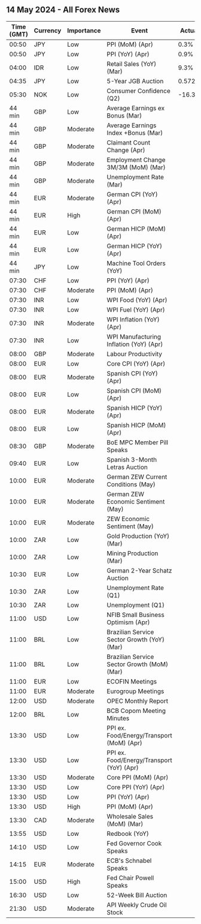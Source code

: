 ## 14 May 2024 - All Forex News

| Time (GMT) | Currency | Importance | Event | Actual | Forecast | Previous |
|------|----------|------------|-------|--------|----------|----------|
| 00:50 | JPY | Low | PPI (MoM) (Apr) | 0.3% |  | 0.2% |
| 00:50 | JPY | Low | PPI (YoY) (Apr) | 0.9% | 0.9% | 0.9% |
| 04:00 | IDR | Low | Retail Sales (YoY) (Mar) | 9.3% |  | 6.4% |
| 04:35 | JPY | Low | 5-Year JGB Auction | 0.572% |  | 0.404% |
| 05:30 | NOK | Low | Consumer Confidence (Q2) | -16.30 |  | -24.20 |
| 44 min | GBP | Low | Average Earnings ex Bonus (Mar) |  |  | 6.0% |
| 44 min | GBP | Moderate | Average Earnings Index +Bonus (Mar) |  | 5.3% | 5.6% |
| 44 min | GBP | Moderate | Claimant Count Change (Apr) |  | 13.9K | 10.9K |
| 44 min | GBP | Moderate | Employment Change 3M/3M (MoM) (Mar) |  | -215K | -156K |
| 44 min | GBP | Moderate | Unemployment Rate (Mar) |  | 4.3% | 4.2% |
| 44 min | EUR | Moderate | German CPI (YoY) (Apr) |  | 2.2% | 2.2% |
| 44 min | EUR | High | German CPI (MoM) (Apr) |  | 0.5% | 0.4% |
| 44 min | EUR | Low | German HICP (MoM) (Apr) |  | 0.6% | 0.6% |
| 44 min | EUR | Low | German HICP (YoY) (Apr) |  | 2.4% | 2.3% |
| 44 min | JPY | Low | Machine Tool Orders (YoY) |  |  | -8.5% |
| 07:30 | CHF | Low | PPI (YoY) (Apr) |  |  | -2.1% |
| 07:30 | CHF | Moderate | PPI (MoM) (Apr) |  | 0.2% | 0.1% |
| 07:30 | INR | Low | WPI Food (YoY) (Apr) |  |  | 6.88% |
| 07:30 | INR | Low | WPI Fuel (YoY) (Apr) |  |  | -0.77% |
| 07:30 | INR | Moderate | WPI Inflation (YoY) (Apr) |  | 1.00% | 0.53% |
| 07:30 | INR | Low | WPI Manufacturing Inflation (YoY) (Apr) |  |  | -0.85% |
| 08:00 | GBP | Moderate | Labour Productivity |  | -1.0% | 0.7% |
| 08:00 | EUR | Low | Core CPI (YoY) (Apr) |  | 2.9% | 3.3% |
| 08:00 | EUR | Moderate | Spanish CPI (YoY) (Apr) |  | 3.3% | 3.2% |
| 08:00 | EUR | Low | Spanish CPI (MoM) (Apr) |  | 0.7% | 0.8% |
| 08:00 | EUR | Moderate | Spanish HICP (YoY) (Apr) |  | 3.4% | 3.3% |
| 08:00 | EUR | Low | Spanish HICP (MoM) (Apr) |  | 0.6% | 1.4% |
| 08:30 | GBP | Moderate | BoE MPC Member Pill Speaks |  |  |  |
| 09:40 | EUR | Low | Spanish 3-Month Letras Auction |  |  | 3.597% |
| 10:00 | EUR | Moderate | German ZEW Current Conditions (May) |  | -75.0 | -79.2 |
| 10:00 | EUR | Moderate | German ZEW Economic Sentiment (May) |  | 44.9 | 42.9 |
| 10:00 | EUR | Moderate | ZEW Economic Sentiment (May) |  | 46.1 | 43.9 |
| 10:00 | ZAR | Low | Gold Production (YoY) (Mar) |  |  | -3.6% |
| 10:00 | ZAR | Low | Mining Production (Mar) |  |  | 9.9% |
| 10:30 | EUR | Low | German 2-Year Schatz Auction |  |  | 2.910% |
| 10:30 | ZAR | Low | Unemployment Rate (Q1) |  |  | 32.10% |
| 10:30 | ZAR | Low | Unemployment (Q1) |  |  | 7.895M |
| 11:00 | USD | Low | NFIB Small Business Optimism (Apr) |  | 88.1 | 88.5 |
| 11:00 | BRL | Low | Brazilian Service Sector Growth (YoY) (Mar) |  |  | 2.5% |
| 11:00 | BRL | Low | Brazilian Service Sector Growth (MoM) (Mar) |  |  | -0.9% |
| 11:00 | EUR | Low | ECOFIN Meetings |  |  |  |
| 11:00 | EUR | Moderate | Eurogroup Meetings |  |  |  |
| 12:00 | USD | Moderate | OPEC Monthly Report |  |  |  |
| 12:00 | BRL | Low | BCB Copom Meeting Minutes |  |  |  |
| 13:30 | USD | Low | PPI ex. Food/Energy/Transport (MoM) (Apr) |  |  | 0.2% |
| 13:30 | USD | Low | PPI ex. Food/Energy/Transport (YoY) (Apr) |  |  | 2.8% |
| 13:30 | USD | Moderate | Core PPI (MoM) (Apr) |  | 0.2% | 0.2% |
| 13:30 | USD | Low | Core PPI (YoY) (Apr) |  | 2.4% | 2.4% |
| 13:30 | USD | Low | PPI (YoY) (Apr) |  | 2.2% | 2.1% |
| 13:30 | USD | High | PPI (MoM) (Apr) |  | 0.3% | 0.2% |
| 13:30 | CAD | Moderate | Wholesale Sales (MoM) (Mar) |  | -0.9% | 0.0% |
| 13:55 | USD | Low | Redbook (YoY) |  |  | 6.0% |
| 14:10 | USD | Low | Fed Governor Cook Speaks |  |  |  |
| 14:15 | EUR | Moderate | ECB's Schnabel Speaks |  |  |  |
| 15:00 | USD | High | Fed Chair Powell Speaks |  |  |  |
| 16:30 | USD | Low | 52-Week Bill Auction |  |  | 4.915% |
| 21:30 | USD | Moderate | API Weekly Crude Oil Stock |  | 1.000M | 0.509M |

